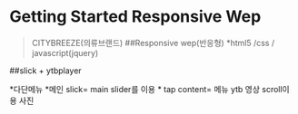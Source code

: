 # Getting Started Responsive Wep

> CITYBREEZE(의류브랜드)
##Responsive wep(반응형)
*html5 /css / javascript(jquery)

##slick + ytbplayer

*다단메뉴
*메인 slick= main slider를 이용
*
tap content= 메뉴
ytb 영상
scroll이용 사진



